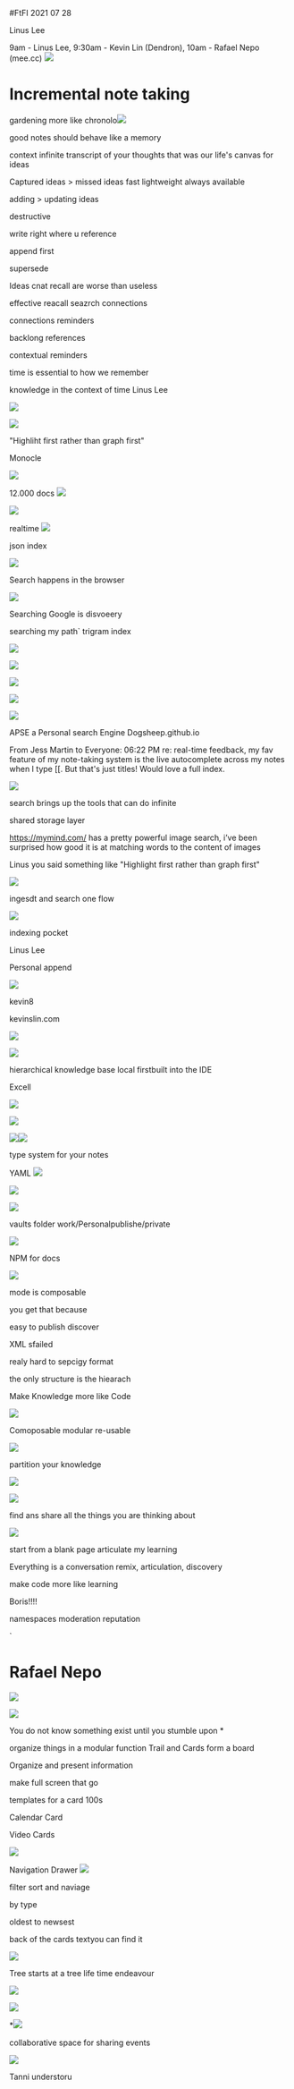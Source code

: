#FtFI 2021 07 28


Linus Lee


9am - Linus Lee, 9:30am - Kevin Lin (Dendron), 10am - Rafael Nepo (mee.cc)
![](attachments/2021-07-28-18-13-33.png)

# Incremental note taking

gardening
more like
chronolo![](attachments/2021-07-28-18-14-20.png)

good notes should behave like a memory


context
infinite transcript of your thoughts that was our life's canvas for ideas

Captured ideas > missed ideas
fast lightweight always available

adding > updating ideas

destructive

write right where u reference

  append first

  supersede

  Ideas cnat recall are worse than useless

  effective reacall
  seazrch
  connections

  connections reminders

  backlong references

  contextual reminders

  time is essential
  to how we remember

  knowledge in the context of time
  Linus Lee

  ![](attachments/2021-07-28-18-17-55.png)

  ![](attachments/2021-07-28-18-18-19.png)

"Highliht first rather than graph first"

Monocle

![](attachments/2021-07-28-18-19-42.png)

12.000 docs
![](attachments/2021-07-28-18-20-46.png)

![](attachments/2021-07-28-18-21-20.png)

realtime ![](attachments/2021-07-28-18-21-46.png)

json index

![](attachments/2021-07-28-18-22-12.png)


Search happens in the browser

![](attachments/2021-07-28-18-22-49.png)

Searching Google is disvoeery

searching my path`
trigram index

![](attachments/2021-07-28-18-24-08.png)

![](attachments/2021-07-28-18-25-24.png)

![](attachments/2021-07-28-18-25-51.png)

![](attachments/2021-07-28-18-26-09.png)

![](attachments/2021-07-28-18-26-27.png)

APSE a Personal search Engine
Dogsheep.github.io

From Jess Martin to Everyone:  06:22 PM
re: real-time feedback, my fav feature of my note-taking system is the live autocomplete across my notes when I type [[. But that's just titles! Would love a full index.

![](attachments/2021-07-28-18-28-33.png)

search brings up the tools that can do infinite


shared storage layer

https://mymind.com/ has a pretty powerful image search, i’ve been surprised how good it is at matching words to the content of images

Linus you said something like "Highlight first rather than graph first"



![](attachments/2021-07-28-18-36-46.png)



ingesdt and search one flow

![](attachments/2021-07-28-18-40-08.png)

indexing pocket

Linus Lee

Personal append

![](attachments/2021-07-28-18-42-39.png)


kevin8

kevinslin.com



![](attachments/2021-07-28-18-43-54.png)


![](attachments/2021-07-28-18-45-46.png)



hierarchical knowledge base
local firstbuilt into the IDE 

Excell


![](attachments/2021-07-28-18-46-54.png)

![](attachments/2021-07-28-18-47-35.png)

![](attachments/2021-07-28-18-48-06.png)![](attachments/2021-07-28-18-48-19.png)


type system for your notes

YAML
![](attachments/2021-07-28-18-49-07.png)

![](attachments/2021-07-28-18-49-21.png)

![](attachments/2021-07-28-18-50-33.png)

vaults folder
work/Personalpublishe/private


![](attachments/2021-07-28-18-51-31.png)

NPM for docs

![](attachments/2021-07-28-18-51-56.png)

mode is composable

you get that because

easy to publish discover

XML sfailed

realy hard to sepcigy format

the only structure is the hiearach

Make Knowledge more like Code

![](attachments/2021-07-28-18-54-00.png)

Comoposable
modular 
re-usable

![](attachments/2021-07-28-18-54-53.png)



partition 
your knowledge


![](attachments/2021-07-28-18-59-30.png)

![](attachments/2021-07-28-19-00-30.png)

find ans share all the things you are thinking about



![](attachments/2021-07-28-19-00-59.png)




start from a blank page
articulate my learning

Everything is a conversation
remix, articulation, discovery 


make code more like learning

Boris!!!!

namespaces
moderation
reputation



`
# Rafael Nepo


![](attachments/2021-07-28-19-16-52.png)


![](attachments/2021-07-28-19-25-51.png)

You do not know something exist until you stumble upon *


organize things in a modular function Trail
and Cards
form a board


Organize and present information

make full screen that go

templates for a card
100s

Calendar Card

Video Cards

![](attachments/2021-07-28-19-32-02.png)


Navigation Drawer
![](attachments/2021-07-28-19-33-38.png)



filter sort and naviage

by type

oldest to newsest

back of the cards
textyou can find it

![](attachments/2021-07-28-19-35-26.png)

Tree starts at a tree
life time endeavour



![](attachments/2021-07-28-19-43-11.png)

![](attachments/2021-07-28-19-43-24.png)

*![](attachments/2021-07-28-19-43-48.png)



collaborative space for sharing events


![](attachments/2021-07-28-19-44-27.png)


Tanni understoru